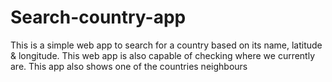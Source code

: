 # Search-country-app
 This is a simple web app to search for a country based on its name, latitude & longitude. This web app is also capable of checking where we currently are.  This app also shows one of the countries neighbours
